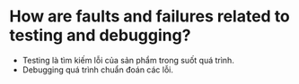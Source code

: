 # How are faults and failures related to testing and debugging?
* Testing là tìm kiếm lỗi của sản phẩm trong suốt quá trình.
* Debugging quá trình chuẩn đoán các lỗi.